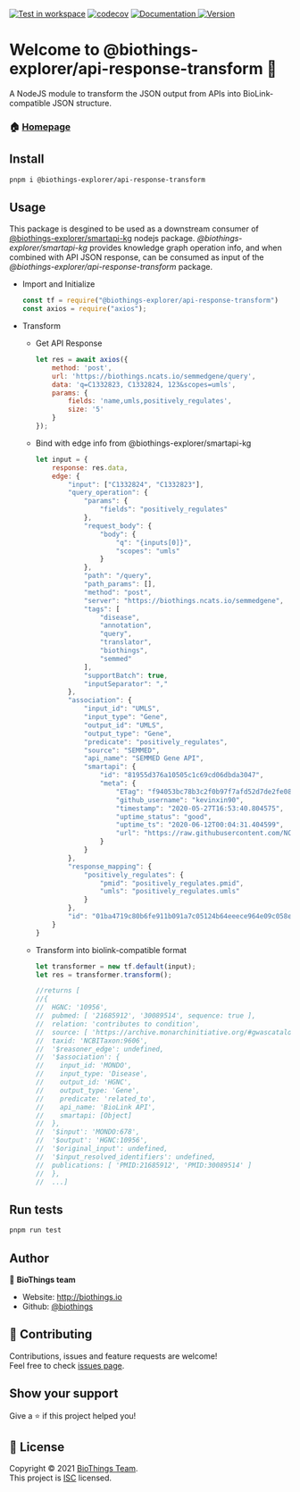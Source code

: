 [![Test in workspace](https://github.com/biothings/api-respone-transform.js/actions/workflows/test_ws_codecov.yml/badge.svg)](https://github.com/biothings/api-respone-transform.js/actions/workflows/test_ws_codecov.yml)
[![codecov](https://codecov.io/gh/biothings/api-respone-transform.js/branch/main/graph/badge.svg?token=2ZVEY8JACN)](https://codecov.io/gh/biothings/api-respone-transform.js)
<a href="https://github.com/biothings/api-respone-transform.js#readme" target="_blank">
    <img alt="Documentation" src="https://img.shields.io/badge/documentation-yes-brightgreen.svg" />
  </a>
<a href="https://www.npmjs.com/package/@biothings-explorer/api-response-transform" target="_blank">
    <img alt="Version" src="https://img.shields.io/npm/v/@biothings-explorer/api-response-transform.svg">
  </a>

# Welcome to @biothings-explorer/api-response-transform 👋

A NodeJS module to transform the JSON output from APIs into BioLink-compatible JSON structure.

### 🏠 [Homepage](https://github.com/biothings/api-respone-transform.js)

## Install

```sh
pnpm i @biothings-explorer/api-response-transform
```

## Usage

This package is desgined to be used as a downstream consumer of [@biothings-explorer/smartapi-kg](https://www.npmjs.com/package/@biothings-explorer/smartapi-kg) nodejs package. *@biothings-explorer/smartapi-kg* provides knowledge graph operation info, and when combined with API JSON response, can be consumed as input of the *@biothings-explorer/api-response-transform* package.

- Import and Initialize

    ```javascript
    const tf = require("@biothings-explorer/api-response-transform")
    const axios = require("axios");
    ```

- Transform

  - Get API Response

    ```javascript
    let res = await axios({
        method: 'post',
        url: 'https://biothings.ncats.io/semmedgene/query',
        data: 'q=C1332823, C1332824, 123&scopes=umls',
        params: {
            fields: 'name,umls,positively_regulates',
            size: '5'
        }
    });
    ```

  - Bind with edge info from @biothings-explorer/smartapi-kg

    ```javascript
    let input = {
        response: res.data,
        edge: {
            "input": ["C1332824", "C1332823"],
            "query_operation": {
                "params": {
                    "fields": "positively_regulates"
                },
                "request_body": {
                    "body": {
                        "q": "{inputs[0]}",
                        "scopes": "umls"
                    }
                },
                "path": "/query",
                "path_params": [],
                "method": "post",
                "server": "https://biothings.ncats.io/semmedgene",
                "tags": [
                    "disease",
                    "annotation",
                    "query",
                    "translator",
                    "biothings",
                    "semmed"
                ],
                "supportBatch": true,
                "inputSeparator": ","
            },
            "association": {
                "input_id": "UMLS",
                "input_type": "Gene",
                "output_id": "UMLS",
                "output_type": "Gene",
                "predicate": "positively_regulates",
                "source": "SEMMED",
                "api_name": "SEMMED Gene API",
                "smartapi": {
                    "id": "81955d376a10505c1c69cd06dbda3047",
                    "meta": {
                        "ETag": "f94053bc78b3c2f0b97f7afd52d7de2fe083b655e56a53090ad73e12be83673b",
                        "github_username": "kevinxin90",
                        "timestamp": "2020-05-27T16:53:40.804575",
                        "uptime_status": "good",
                        "uptime_ts": "2020-06-12T00:04:31.404599",
                        "url": "https://raw.githubusercontent.com/NCATS-Tangerine/translator-api-registry/master/semmed/semmed_gene.yaml"
                    }
                }
            },
            "response_mapping": {
                "positively_regulates": {
                    "pmid": "positively_regulates.pmid",
                    "umls": "positively_regulates.umls"
                }
            },
            "id": "01ba4719c80b6fe911b091a7c05124b64eeece964e09c058ef8f9805daca546b"
        }
    }
    ```

  - Transform into biolink-compatible format

    ```javascript
    let transformer = new tf.default(input);
    let res = transformer.transform();

    //returns [
    //{
    //  HGNC: '10956',
    //  pubmed: [ '21685912', '30089514', sequence: true ],
    //  relation: 'contributes to condition',
    //  source: [ 'https://archive.monarchinitiative.org/#gwascatalog' ],
    //  taxid: 'NCBITaxon:9606',
    //  '$reasoner_edge': undefined,
    //  '$association': {
    //    input_id: 'MONDO',
    //    input_type: 'Disease',
    //    output_id: 'HGNC',
    //    output_type: 'Gene',
    //    predicate: 'related_to',
    //    api_name: 'BioLink API',
    //    smartapi: [Object]
    //  },
    //  '$input': 'MONDO:678',
    //  '$output': 'HGNC:10956',
    //  '$original_input': undefined,
    //  '$input_resolved_identifiers': undefined,
    //  publications: [ 'PMID:21685912', 'PMID:30089514' ]
    //  },
    //  ...]
    ```

## Run tests

```sh
pnpm run test
```

## Author

👤 **BioThings team**

* Website: http://biothings.io
* Github: [@biothings](https://github.com/biothings)

## 🤝 Contributing

Contributions, issues and feature requests are welcome!<br />Feel free to check [issues page](https://github.com/biothings/api-respone-transform.js/issues).

## Show your support

Give a ⭐️ if this project helped you!

## 📝 License

Copyright © 2021 [BioThings Team](https://github.com/biothings).<br />
This project is [ISC](https://github.com/biothings/api-respone-transform.js/blob/main/LICENSE) licensed.
